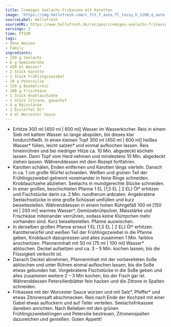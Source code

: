 ```yaml
---
title: Cremiges Seelachs-Frikassee mit Karotten
image: 'https://img.hellofresh.com/c_fit,f_auto,fl_lossy,h_1100,q_auto,w_2600/hellofresh_s3/image/cremiges-seelachs-frikassee-mit-karotten-881bb107.jpg'
sourceLabel: Hellofresh
sourceURL: https://www.hellofresh.de/recipes/cremiges-seelachs-frikassee-mit-karotten-62ab304bdba50c49b9096560
servings: 2
time: PT35M
tags:
- Ohne Weizen
- Family
ingredients:
- 250 g Seelachs
- 6 g Gemüsebrühe
- 450 ml Wasser*
- 2 Stück Karotte
- 1 Stück Frühlingszwiebel
- 10 g Petersilie
- 150 g Basmatireis
- 100 g Frischkäse
- 1 Stück Knoblauchzehe
- 1 Stück Zitrone, gewachst
- 4 g Maisstärke
- 2 Esslöffel Öl*
- 4 ml Worcester Sauce
---
```


- Erhitze 300 ml [450 ml | 600 ml] Wasser im Wasserkocher. Reis in einem Sieb mit kaltem Wasser so lange abspülen, bis dieses klar hindurchfließt.  In einen kleinen Topf 300 ml [450 ml | 600 ml] heißes Wasser\* füllen, leicht salzen\* und einmal aufkochen lassen. Reis hineinrühren und bei niedriger Hitze ca. 10 Min. abgedeckt köcheln lassen. Dann Topf vom Herd nehmen und mindestens 10 Min. abgedeckt ziehen lassen.  Währenddessen mit dem Rezept fortfahren.
- Karotten schälen, Enden entfernen und Karotten längs vierteln. Danach in ca. 1 cm große Würfel schneiden.  Weißen und grünen Teil der Frühlingszwiebel getrennt voneinander in feine Ringe schneiden.  Knoblauchzehe abziehen.  Seelachs in mundgerechte Stücke schneiden.
- In einer großen, beschichteten Pfanne 1 EL [1,5 EL | 2 EL] Öl\* erhitzen und Fischstücke darin ca. 2 Min. rundherum anbraten.  Angebratene Seelachsstücke in eine große Schüssel umfüllen und kurz beiseitestellen.  Währenddessen in einem hohen Rührgefäß 100 ml [150 ml | 200 ml] warmes Wasser\*, Gemüsebrühpulver, Maisstärke und Frischkäse miteinander verrühren, sodass keine Klümpchen mehr vorhanden sind. Kurz beiseitestellen.  Pfanne auswischen.
- In derselben großen Pfanne erneut 1 EL [1,5 EL | 2 EL] Öl\* erhitzen. Karottenwürfel und weißen Teil der Frühlingszwiebel in die Pfanne geben, Knoblauch dazupressen und alles zusammen 1 Min. farblos anschwitzen.  Pfanneninhalt mit 50 ml [75 ml | 100 ml] Wasser\* ablöschen. Deckel aufsetzen und ca. 3 – 5 Min. kochen lassen, bis die Flüssigkeit verkocht ist.
- Danach Deckel abnehmen, Pfanneninhalt mit der vorbereiteten Soße ablöschen und unter Rühren einmal aufkochen lassen, bis die Soße etwas gebunden hat.  Vorgebratene Fischstücke in die Soße geben und alles zusammen weitere 2 – 3 Min kochen, bis der Fisch gar ist.  Währenddessen Petersilienblätter fein hacken und die Zitrone in Spalten schneiden.
- Frikassee mit der Worcester Sauce würzen und mit Salz\*, Pfeffer\* und etwas Zitronensaft abschmecken.  Reis nach Ende der Kochzeit mit einer Gabel etwas auflockern und auf Teller verteilen. Seelachsfrikassee daneben anrichten. Nach Belieben mit den grünen Frühlingszwiebelringen und Petersilie bestreuen, Zitronenspalten dazureichen und genießen.  Guten Appetit!
